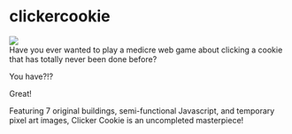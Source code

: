 # clickercookie
![](https://fifthtundrag.github.io/junk/cc-readme-firstimage.png) <br>
Have you ever wanted to play a medicre web game about clicking a cookie that has totally never been done before?

You have?!?

Great!

Featuring 7 original buildings, semi-functional Javascript, and temporary pixel art images, Clicker Cookie is an uncompleted masterpiece!

